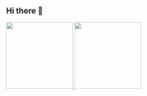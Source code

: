 ## Hi there 👋

<div>
  <a href="https://beacons.ai/lucasmassoni06">
    <img height="180em" src="https://github-readme-stats.vercel.app/api?username=lucasmassoni06&show_icons=true&theme=dark&include_all_commits=true&count_private=true"/>
    <img height="180em" src="https://github-readme-stats.vercel.app/api/top-langs/?username=lucasmassoni06&layout=compact&langs_count=16&theme=dark"/>
  </a>
</div>
